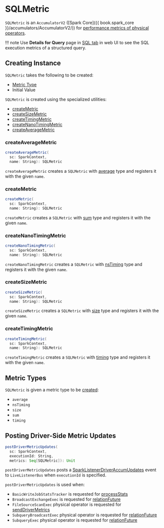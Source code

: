 # SQLMetric

`SQLMetric` is an `AccumulatorV2` ([Spark Core]({{ book.spark_core }}/accumulators/AccumulatorV2/)) for [performance metrics of physical operators](SparkPlan.md#metrics).

!!! note
    Use **Details for Query** page in [SQL tab](../SQLTab.md#ExecutionPage) in web UI to see the SQL execution metrics of a structured query.

## Creating Instance

`SQLMetric` takes the following to be created:

* [Metric Type](#metricType)
* <span id="initValue"> Initial Value

`SQLMetric` is created using the specialized utilities:

* [createMetric](#createMetric)
* [createSizeMetric](#createSizeMetric)
* [createTimingMetric](#createTimingMetric)
* [createNanoTimingMetric](#createNanoTimingMetric)
* [createAverageMetric](#createAverageMetric)

### <span id="createAverageMetric"> createAverageMetric

```scala
createAverageMetric(
  sc: SparkContext,
  name: String): SQLMetric
```

`createAverageMetric` creates a `SQLMetric` with [average](#AVERAGE_METRIC) type and registers it with the given `name`.

### <span id="createMetric"> createMetric

```scala
createMetric(
  sc: SparkContext,
  name: String): SQLMetric
```

`createMetric` creates a `SQLMetric` with [sum](#SUM_METRIC) type and registers it with the given `name`.

### <span id="createNanoTimingMetric"> createNanoTimingMetric

```scala
createNanoTimingMetric(
  sc: SparkContext,
  name: String): SQLMetric
```

`createNanoTimingMetric` creates a `SQLMetric` with [nsTiming](#NS_TIMING_METRIC) type and registers it with the given `name`.

### <span id="createSizeMetric"> createSizeMetric

```scala
createSizeMetric(
  sc: SparkContext,
  name: String): SQLMetric
```

`createSizeMetric` creates a `SQLMetric` with [size](#SIZE_METRIC) type and registers it with the given `name`.

### <span id="createTimingMetric"> createTimingMetric

```scala
createTimingMetric(
  sc: SparkContext,
  name: String): SQLMetric
```

`createTimingMetric` creates a `SQLMetric` with [timing](#TIMING_METRIC) type and registers it with the given `name`.

## <span id="metricType"> Metric Types

`SQLMetric` is given a metric type to be [created](#creating-instance):

* <span id="AVERAGE_METRIC"> `average`
* <span id="NS_TIMING_METRIC"> `nsTiming`
* <span id="SIZE_METRIC"> `size`
* <span id="SUM_METRIC"> `sum`
* <span id="TIMING_METRIC"> `timing`

## <span id="postDriverMetricUpdates"> Posting Driver-Side Metric Updates

```scala
postDriverMetricUpdates(
  sc: SparkContext,
  executionId: String,
  metrics: Seq[SQLMetric]): Unit
```

`postDriverMetricUpdates` posts a [SparkListenerDriverAccumUpdates](../SQLListener.md#SparkListenerDriverAccumUpdates) event to `LiveListenerBus` when `executionId` is specified.

`postDriverMetricUpdates` is used when:

* `BasicWriteJobStatsTracker` is requested for [processStats](../BasicWriteJobStatsTracker.md#processStats)
* `BroadcastExchangeExec` is requested for [relationFuture](BroadcastExchangeExec.md#relationFuture)
* `FileSourceScanExec` physical operator is requested for [sendDriverMetrics](FileSourceScanExec.md#sendDriverMetrics)
* `SubqueryBroadcastExec` physical operator is requested for [relationFuture](SubqueryBroadcastExec.md#relationFuture)
* `SubqueryExec` physical operator is requested for [relationFuture](SubqueryExec.md#relationFuture)
